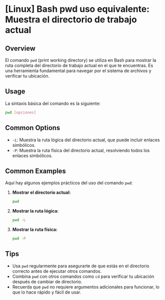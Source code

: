# [Linux] Bash pwd uso equivalente: Muestra el directorio de trabajo actual

## Overview
El comando `pwd` (print working directory) se utiliza en Bash para mostrar la ruta completa del directorio de trabajo actual en el que te encuentras. Es una herramienta fundamental para navegar por el sistema de archivos y verificar tu ubicación.

## Usage
La sintaxis básica del comando es la siguiente:

```bash
pwd [opciones]
```

## Common Options
- `-L`: Muestra la ruta lógica del directorio actual, que puede incluir enlaces simbólicos.
- `-P`: Muestra la ruta física del directorio actual, resolviendo todos los enlaces simbólicos.

## Common Examples
Aquí hay algunos ejemplos prácticos del uso del comando `pwd`:

1. **Mostrar el directorio actual:**

   ```bash
   pwd
   ```

2. **Mostrar la ruta lógica:**

   ```bash
   pwd -L
   ```

3. **Mostrar la ruta física:**

   ```bash
   pwd -P
   ```

## Tips
- Usa `pwd` regularmente para asegurarte de que estás en el directorio correcto antes de ejecutar otros comandos.
- Combina `pwd` con otros comandos como `cd` para verificar tu ubicación después de cambiar de directorio.
- Recuerda que `pwd` no requiere argumentos adicionales para funcionar, lo que lo hace rápido y fácil de usar.
